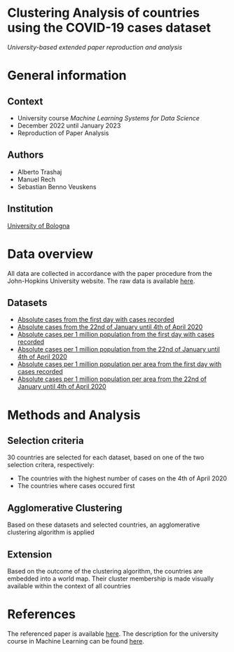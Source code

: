 # Clustering Analysis of countries using the COVID-19 cases dataset 
*University-based extended paper reproduction and analysis* 

# General information 
## Context
- University course *Machine Learning Systems for Data Science*
- December 2022 until January 2023
- Reproduction of Paper Analysis

## Authors
- Alberto Trashaj
- Manuel Rech
- Sebastian Benno Veuskens

## Institution
[University of Bologna](https://www.unibo.it/en)

# Data overview
All data are collected in accordance with the paper procedure from the John-Hopkins University website. The raw data is available [here](https://www.arcgis.com/apps/opsdashboard/index.html#/bda7594740fd40299423467b48e9ecf6). 

## Datasets
- [Absolute cases from the first day with cases recorded](data/Coronavirus_Data_Cases_1a.%20Per%20day.csv)  
- [Absolute cases from the 22nd of January until 4th of April 2020](data/Coronavirus_Data_Cases_1b.%20Per%20date.csv)
- [Absolute cases per 1 million population from the first day with cases recorded](data/Coronavirus_Data_Cases_2a.%20Per%20day_population.csv)  
- [Absolute cases per 1 million population from the 22nd of January until 4th of April 2020](data/Coronavirus_Data_Cases_2b.%20Per%20date_population.csv)
- [Absolute cases per 1 million population per area from the first day with cases recorded](data/Coronavirus_Data_Cases_5a.%20Per%20day_popul_surf.csv)  
- [Absolute cases per 1 million population per area from the 22nd of January until 4th of April 2020](data/Coronavirus_Data_Cases_5a.%20Per%20date_popul_surf.csv)

# Methods and Analysis

## Selection criteria 
30 countries are selected for each dataset, based on one of the two selection critera, respectively:
- The countries with the highest number of cases on the 4th of April 2020
- The countries where cases occured first 

## Agglomerative Clustering
Based on these datasets and selected countries, an agglomerative clustering algorithm is applied

## Extension
Based on the outcome of the clustering algorithm, the countries are embedded into a world map. Their cluster membership is made visually available within the context of all countries 

# References
The referenced paper is available [here](https://www.sciencedirect.com/science/article/pii/S2352340920306818?via%3Dihub). The description for the university course in Machine Learning can be found [here](https://www.unibo.it/en/teaching/course-unit-catalogue/course-unit/2022/444067). 